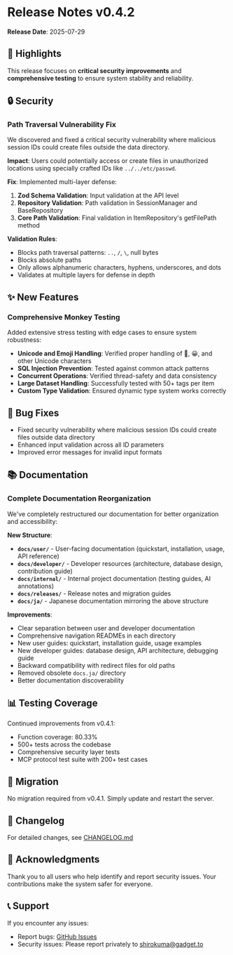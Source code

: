 # Release Notes v0.4.2

**Release Date**: 2025-07-29

## 🎉 Highlights

This release focuses on **critical security improvements** and **comprehensive testing** to ensure system stability and reliability.

## 🔒 Security

### Path Traversal Vulnerability Fix

We discovered and fixed a critical security vulnerability where malicious session IDs could create files outside the data directory.

**Impact**: Users could potentially access or create files in unauthorized locations using specially crafted IDs like `../../etc/passwd`.

**Fix**: Implemented multi-layer defense:
1. **Zod Schema Validation**: Input validation at the API level
2. **Repository Validation**: Path validation in SessionManager and BaseRepository
3. **Core Path Validation**: Final validation in ItemRepository's getFilePath method

**Validation Rules**:
- Blocks path traversal patterns: `..`, `/`, `\`, null bytes
- Blocks absolute paths
- Only allows alphanumeric characters, hyphens, underscores, and dots
- Validates at multiple layers for defense in depth

## ✨ New Features

### Comprehensive Monkey Testing

Added extensive stress testing with edge cases to ensure system robustness:

- **Unicode and Emoji Handling**: Verified proper handling of 🎉, 😀, and other Unicode characters
- **SQL Injection Prevention**: Tested against common attack patterns
- **Concurrent Operations**: Verified thread-safety and data consistency
- **Large Dataset Handling**: Successfully tested with 50+ tags per item
- **Custom Type Validation**: Ensured dynamic type system works correctly

## 🐛 Bug Fixes

- Fixed security vulnerability where malicious session IDs could create files outside data directory
- Enhanced input validation across all ID parameters
- Improved error messages for invalid input formats

## 📚 Documentation

### Complete Documentation Reorganization

We've completely restructured our documentation for better organization and accessibility:

**New Structure**:
- **`docs/user/`** - User-facing documentation (quickstart, installation, usage, API reference)
- **`docs/developer/`** - Developer resources (architecture, database design, contribution guide)
- **`docs/internal/`** - Internal project documentation (testing guides, AI annotations)
- **`docs/releases/`** - Release notes and migration guides
- **`docs/ja/`** - Japanese documentation mirroring the above structure

**Improvements**:
- Clear separation between user and developer documentation
- Comprehensive navigation READMEs in each directory
- New user guides: quickstart, installation guide, usage examples
- New developer guides: database design, API architecture, debugging guide
- Backward compatibility with redirect files for old paths
- Removed obsolete `docs.ja/` directory
- Better documentation discoverability

## 📊 Testing Coverage

Continued improvements from v0.4.1:
- Function coverage: 80.33%
- 500+ tests across the codebase
- Comprehensive security layer tests
- MCP protocol test suite with 200+ test cases

## 🔄 Migration

No migration required from v0.4.1. Simply update and restart the server.

## 📝 Changelog

For detailed changes, see [CHANGELOG.md](../../CHANGELOG.md)

## 🙏 Acknowledgments

Thank you to all users who help identify and report security issues. Your contributions make the system safer for everyone.

## 📞 Support

If you encounter any issues:
- Report bugs: [GitHub Issues](https://github.com/your-repo/issues)
- Security issues: Please report privately to shirokuma@gadget.to